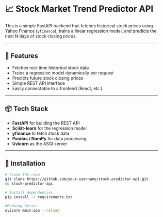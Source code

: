 # 📈 Stock Market Trend Predictor API

This is a simple FastAPI backend that fetches historical stock prices using Yahoo Finance (`yfinance`), trains a linear regression model, and predicts the next N days of stock closing prices.

---

## 🚀 Features

- Fetches real-time historical stock data
- Trains a regression model dynamically per request
- Predicts future stock closing prices
- Simple REST API interface
- Easily connectable to a frontend (React, etc.)

---

## 📦 Tech Stack

- **FastAPI** for building the REST API
- **Scikit-learn** for the regression model
- **yfinance** to fetch stock data
- **Pandas / NumPy** for data processing
- **Uvicorn** as the ASGI server

---

## 🔧 Installation

```bash
# Clone the repo
git clone https://github.com/your-username/stock-predictor-api.git
cd stock-predictor-api

# Install dependencies
pip install -r requirements.txt

#Running Server
uvicorn main:app --reload
